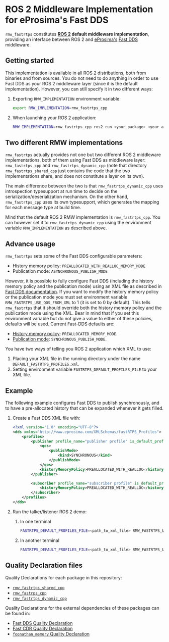 # ROS 2 Middleware Implementation for eProsima's Fast DDS

`rmw_fastrtps` constitutes __[ROS 2](https://index.ros.org/doc/ros2/) default middleware implementation__, providing an interface between ROS 2 and [eProsima's](https://www.eprosima.com/index.php) [Fast DDS](https://github.com/eProsima/Fast-DDS) middleware.

## Getting started
This implementation is available in all ROS 2 distributions, both from binaries and from sources.
You do not need to do anything in order to use Fast DDS as your ROS 2 middleware layer (since it is the default implementation).
However, you can still specify it in two different ways:

1. Exporting `RMW_IMPLEMENTATION` environment variable:
    ```bash
    export RMW_IMPLEMENTATION=rmw_fastrtps_cpp
    ```
1. When launching your ROS 2 application:
    ```bash
    RMW_IMPLEMENTATION=rmw_fastrtps_cpp ros2 run <your_package> <your application>
    ```

## Two different RMW implementations

`rmw_fastrtps` actually provides not one but two different ROS 2 middleware implementations, both of them using Fast DDS as middleware layer: `rmw_fastrtps_cpp` and `rmw_fastrtps_dynamic_cpp` (note that directory `rmw_fastrtps_shared_cpp` just contains the code that the two implementations share, and does not constitute a layer on its own).

The main difference between the two is that `rmw_fastrtps_dynamic_cpp` uses introspection typesupport at run time to decide on the serialization/deserialization mechanism.
On the other hand, `rmw_fastrtps_cpp` uses its own typesupport, which generates the mapping for each message type at build time.

Mind that the default ROS 2 RMW implementation is `rmw_fastrtps_cpp`.
You can however set it to `rmw_fastrtps_dynamic_cpp` using the environment variable `RMW_IMPLEMENTATION` as described above.

## Advance usage

`rmw_fastrtps` sets some of the Fast DDS configurable parameters:
* History memory policy: `PREALLOCATED_WITH_REALLOC_MEMORY_MODE`
* Publication mode: `ASYNCHRONOUS_PUBLISH_MODE`

However, it is possible to fully configure Fast DDS (including the history memory policy and the publication mode) using an XML file as described in [Fast DDS documentation](https://fast-dds.docs.eprosima.com/en/latest/fastdds/xml_configuration/xml_configuration.html).
If you want to modify the history memory policy or the publication mode you must set environment variable `RMW_FASTRTPS_USE_QOS_FROM_XML` to 1 (it is set to 0 by default).
This tells `rmw_fastrtps` that it should override both the history memory policy and the publication mode using the XML.
Bear in mind that if you set this environment variable but do not give a value to either of these policies, defaults will be used.
Current Fast-DDS defaults are:
* [History memory policy](https://fast-dds.docs.eprosima.com/en/latest/fastdds/dds_layer/core/policy/eprosimaExtensions.html#memorymanagementpolicy): `PREALLOCATED_MEMORY_MODE`.
* [Publication mode](https://fast-dds.docs.eprosima.com/en/latest/fastdds/dds_layer/core/policy/eprosimaExtensions.html#publishmodeqospolicy): `SYNCHRONOUS_PUBLISH_MODE`.

You have two ways of telling you ROS 2 application which XML to use:
1. Placing your XML file in the running directory under the name `DEFAULT_FASTRTPS_PROFILES.xml`.
2. Setting environment variable `FASTRTPS_DEFAULT_PROFILES_FILE` to your XML file.

## Example

The following example configures Fast DDS to publish synchronously, and to have a pre-allocated history that can be expanded whenever it gets filled.

1. Create a Fast DDS XML file with:

    ```XML
    <?xml version="1.0" encoding="UTF-8"?>
    <dds xmlns="http://www.eprosima.com/XMLSchemas/fastRTPS_Profiles">
        <profiles>
            <publisher profile_name="publisher profile" is_default_profile="true">
                <qos>
                    <publishMode>
                        <kind>SYNCHRONOUS</kind>
                    </publishMode>
                </qos>
                <historyMemoryPolicy>PREALLOCATED_WITH_REALLOC</historyMemoryPolicy>
            </publisher>

            <subscriber profile_name="subscriber profile" is_default_profile="true">
                <historyMemoryPolicy>PREALLOCATED_WITH_REALLOC</historyMemoryPolicy>
            </subscriber>
        </profiles>
    </dds>
    ```

1. Run the talker/listener ROS 2 demo:
    1. In one terminal

        ```bash
        FASTRTPS_DEFAULT_PROFILES_FILE=<path_to_xml_file> RMW_FASTRTPS_USE_QOS_FROM_XML=1 RMW_IMPLEMENTATION=rmw_fastrtps_cpp ros2 run demo_nodes_cpp talker
        ```

    1. In another terminal

        ```bash
        FASTRTPS_DEFAULT_PROFILES_FILE=<path_to_xml_file> RMW_FASTRTPS_USE_QOS_FROM_XML=1 RMW_IMPLEMENTATION=rmw_fastrtps_cpp ros2 run demo_nodes_cpp listener
        ```

## Quality Declaration files

Quality Declarations for each package in this repository:

* [`rmw_fastrtps_shared_cpp`](rmw_fastrtps_shared_cpp/QUALITY_DECLARATION.md)
* [`rmw_fastrps_cpp`](rmw_fastrtps_cpp/QUALITY_DECLARATION.md)
* [`rmw_fastrtps_dynamic_cpp`](rmw_fastrtps_dynamic_cpp/QUALITY_DECLARATION.md)

Quality Declarations for the external dependencies of these packages can be found in:

* [Fast DDS Quality Declaration](https://github.com/eProsima/Fast-DDS/blob/master/QUALITY.md)
* [Fast CDR Quality Declaration](https://github.com/eProsima/Fast-CDR/blob/master/QUALITY.md)
* [`foonathan_memory` Quality Declaration](https://github.com/eProsima/Fast-DDS/blob/master/Quality_Declaration_foonathan_memory.md)  
